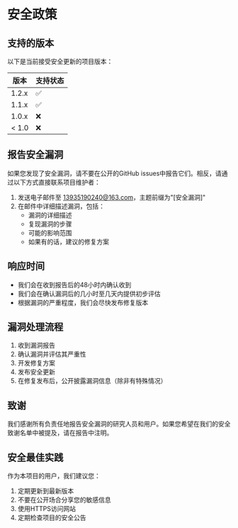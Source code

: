# 安全政策

## 支持的版本

以下是当前接受安全更新的项目版本：

| 版本 | 支持状态 |
| ------- | ------------------ |
| 1.2.x   | :white_check_mark: |
| 1.1.x   | :white_check_mark: |
| 1.0.x   | :x:                |
| < 1.0   | :x:                |

## 报告安全漏洞

如果您发现了安全漏洞，请不要在公开的GitHub issues中报告它们。相反，请通过以下方式直接联系项目维护者：

1. 发送电子邮件至 [13935190240@163.com](mailto:13935190240@163.com)，主题前缀为"[安全漏洞]"
2. 在邮件中详细描述漏洞，包括：
   - 漏洞的详细描述
   - 复现漏洞的步骤
   - 可能的影响范围
   - 如果有的话，建议的修复方案

## 响应时间

- 我们会在收到报告后的48小时内确认收到
- 我们会在确认漏洞后的几小时至几天内提供初步评估
- 根据漏洞的严重程度，我们会尽快发布修复版本

## 漏洞处理流程

1. 收到漏洞报告
2. 确认漏洞并评估其严重性
3. 开发修复方案
4. 发布安全更新
5. 在修复发布后，公开披露漏洞信息（除非有特殊情况）

## 致谢

我们感谢所有负责任地报告安全漏洞的研究人员和用户。如果您希望在我们的安全致谢名单中被提及，请在报告中注明。

## 安全最佳实践

作为本项目的用户，我们建议您：

1. 定期更新到最新版本
2. 不要在公开场合分享您的敏感信息
3. 使用HTTPS访问网站
4. 定期检查项目的安全公告